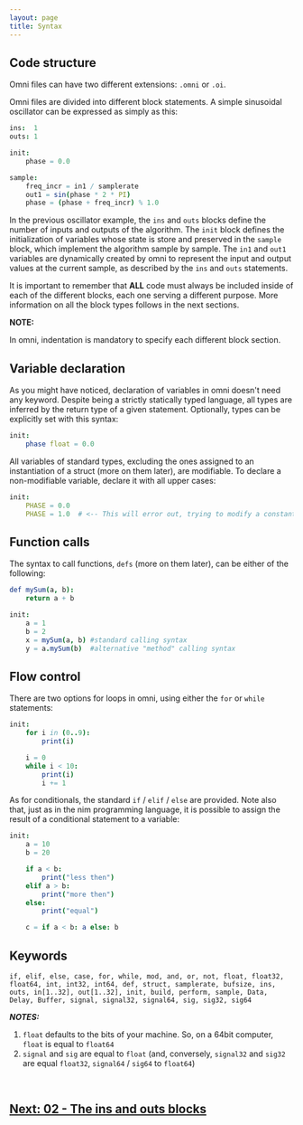```yaml
---
layout: page
title: Syntax
---
```


## Code structure

Omni files can have two different extensions: `.omni` or `.oi`.

Omni files are divided into different block statements. A simple sinusoidal oscillator can be expressed as simply as this:

```nim
ins:  1
outs: 1

init:
    phase = 0.0

sample:
    freq_incr = in1 / samplerate
    out1 = sin(phase * 2 * PI)
    phase = (phase + freq_incr) % 1.0
```

In the previous oscillator example, the `ins` and `outs` blocks define the number of inputs and outputs of the algorithm. The `init` block defines the initialization of variables whose state is store and preserved in the `sample` block, which implement the algorithm sample by sample. The `in1` and `out1` variables are dynamically created by omni to represent the input and output values at the current sample, as described by the `ins` and `outs` statements.

It is important to remember that **ALL** code must always be included inside of each of the different blocks, each one serving a different purpose.
More information on all the block types follows in the next sections.

**__NOTE:__**

In omni, indentation is mandatory to specify each different block section.

## Variable declaration

As you might have noticed, declaration of variables in omni doesn't need any keyword. Despite being a strictly statically typed language, all types are inferred by the return type of a given statement. Optionally, types can be explicitly set with this syntax:

```nim
init:
    phase float = 0.0
```

All variables of standard types, excluding the ones assigned to an instantiation of a struct (more on them later), are modifiable. To declare a non-modifiable variable, declare it with all upper cases:


```nim
init:
    PHASE = 0.0
    PHASE = 1.0  # <-- This will error out, trying to modify a constant variable
```

## Function calls

The syntax to call functions, `defs` (more on them later),  can be either of the following:

```nim
def mySum(a, b):
    return a + b

init:
    a = 1
    b = 2
    x = mySum(a, b) #standard calling syntax
    y = a.mySum(b)  #alternative "method" calling syntax
```

## Flow control

There are two options for loops in omni, using either the `for` or `while` statements:

```nim
init:
    for i in (0..9):
        print(i)

    i = 0
    while i < 10:
        print(i)
        i += 1
```

As for conditionals, the standard `if` / `elif` / `else` are provided. Note also that, just as in the nim programming language, it is possible to assign the result of a conditional statement to a variable:

```nim
init:
    a = 10
    b = 20

    if a < b:
        print("less then")
    elif a > b:
        print("more then")
    else:
        print("equal")

    c = if a < b: a else: b
```

## Keywords

```if, elif, else, case, for, while, mod, and, or, not, float, float32, float64, int, int32, int64, def, struct, samplerate, bufsize, ins, outs, in[1..32], out[1..32], init, build, perform, sample, Data, Delay, Buffer, signal, signal32, signal64, sig, sig32, sig64```

**_NOTES:_** 

1. `float` defaults to the bits of your machine. So, on a 64bit computer, `float` is equal to `float64`
2. `signal` and `sig` are equal to `float` (and, conversely, `signal32` and `sig32` are equal `float32`, `signal64` / `sig64` to `float64`)

<br>

## [Next: 02 - The ins and outs blocks](02_ins_outs.md)